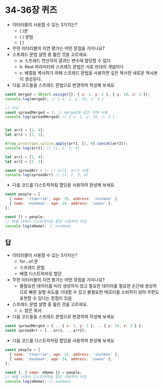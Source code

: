 # 34-36장 퀴즈

- 이터러블이 사용할 수 있는 3가지는?
  - ( )문
  - ( ) 문법
  - ( )
- 무한 이터러블의 지연 평가는 어떤 장점을 가지나요?
- 스프레드 문법 설명 중 틀린 것을 고르세요.
  - a. 스프레드 연산자의 결과는 변수에 할당할 수 없다
  - b. Rest 파라미터와 스프레드 문법은 서로 반대의 개념이다
  - c. 배열을 복사하기 위해 스프레드 문법을 사용하면 깊은 복사한 새로운 복사본이 생성된다.
- 다음 코드들을 스프레드 문법으로 변경하여 작성해 보세요

```js
const merged = Object.assign({}, { x: 1, y: 2 }, { y: 10, z: 3 });
console.log(merged); // { x: 1, y: 10, z: 3 }

// 작성
const spreadMerged = ?; // merged와 같은 객체 사용
console.log(spreadMerged) // { x: 1, y: 10, z: 3 }


let arr1 = [1, 4];
let arr2 = [2, 3];

Array.prototype.splice.apply(arr1, [1, 0].concat(arr2));
console.log(arr1); // [1, 2, 3, 4]

let arr1 = [1, 4];
let arr2 = [2, 3];

const spreadArr = ?; // arr1, arr2 사용
console.log(spreadArr) // [1, 2, 3, 4]
```

- 다음 코드를 디스트럭처링 할당을 사용하여 완성해 보세요

```js
const people = [
  { name: 'ttaerrim', age: 25, address: 'incheon' },
  { name: 'eunbean', age: 24, address: 'suwon' },
];

const [] = people;
// 배열 내에서 디스트럭처링 할당 사용하여 작성
console.log(eName); // eunbean
```

## 답

- 이터러블이 사용할 수 있는 3가지는?
  - for...of 문
  - 스프레드 문법
  - 배열 디스트럭처링 할당
- 무한 이터러블의 지연 평가는 어떤 장점을 가지나요?
  - 불필요한 데이터를 미리 생성하지 않고 필요한 데이터를 필요한 순간에 생성하므로 빠른 실행 속도를 기대할 수 있고 불필요한 메모리를 소비하지 않아 무한도 표현할 수 있다는 장점이 있음
- 스프레드 문법 설명 중 틀린 것을 고르세요.
  - c. 얕은 복사
- 다음 코드들을 스프레드 문법으로 변경하여 작성해 보세요

```js
const spreadMerged = { ...{ x: 1, y: 2 }, ...{ y: 10, z: 3 } };
const spreadArr = [...arr1, ...arr2];
```

- 다음 코드를 디스트럭처링 할당을 사용하여 완성해 보세요

```js
const people = [
  { name: 'ttaerrim', age: 25, address: 'incheon' },
  { name: 'eunbean', age: 24, address: 'suwon' },
];

const [, { name: eName }] = people;
// 배열 내에서 디스트럭처링 할당 사용하여 작성
console.log(eName); // eunbean
```
